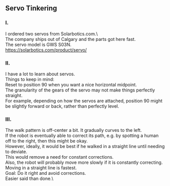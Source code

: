 ## Servo Tinkering

### I.
I ordered two servos from Solarbotics.com.\  
The company ships out of Calgary and the parts got here fast.\
The servo model is GWS S03N.\
https://solarbotics.com/product/servo/


### II.
I have a lot to learn about servos.\
Things to keep in mind:\
Reset to position 90 when you want a nice horizontal midpoint.\
The granularity of the gears of the servo may not make things perfectly straight.\
For example, depending on how the servos are attached, position 90 might be slightly forward or back, rather than perfectly level.


### III.
The walk pattern is off-center a bit.  It gradually curves to the left.\
If the robot is eventually able to correct its path, e.g. by spotting a human off to the right, then this might be okay.\
However, ideally, it would be best if he walked in a straight line until needing to deviate.\
This would remove a need for constant corrections.\
Also, the robot will probably move more slowly if it is constantly correcting.  Moving in a straight line is fastest.\
Goal:  Do it right and avoid corrections.\
Easier said than done.\
